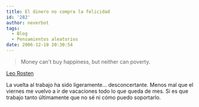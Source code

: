 ```yaml
---
title: El dinero no compra la felicidad
id: '282'
author: neverbot
tags:
  - Blog
  - Pensamientos aleatorios
date: 2006-12-18 20:30:54
---
```


> Money can't buy happiness, but neither can poverty.

[Leo Rosten](http://en.wikipedia.org/wiki/Leo_Rosten)

La vuelta al trabajo ha sido ligeramente... desconcertante. Menos mal que el viernes me vuelvo a ir de vacaciones todo lo que queda de mes. Si es que trabajo tanto últimamente que no sé ni cómo puedo soportarlo.